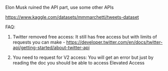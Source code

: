 
Elon Musk ruined the API part, use some other APIs


https://www.kaggle.com/datasets/mmmarchetti/tweets-dataset

FAQ:
1. Twitter removed free access: It still has free access but with limits of requests you can make - https://developer.twitter.com/en/docs/twitter-api/getting-started/about-twitter-api

2. You need to request for V2 access: You will get an error but just by reading the doc you should be able to access Elevated Access

